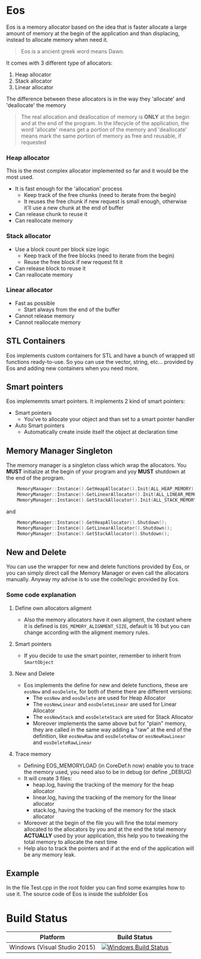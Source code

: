 # Eos

Eos is a memory allocator based on the idea that is faster allocate a large amount of memory at the begin of the application and than displacing, instead to allocate memory when need it.

> Eos is a ancient greek word means Dawn.

 
It comes with 3 different type of allocators:
1. Heap allocator
2. Stack allocator
3. Linear allocator


The difference between these allocators is in the way they 'allocate' and 'deallocate' the memory

> The real allocation and deallocation of memory is **ONLY** at the begin and at the end of the program.
> In the lifecycle of the application, the word 'allocate' means  get a portion of the memory and 'deallocate' means mark the same portion of memory as free and reusable, if requested


### Heap allocator

This is the most complex allocator implemented so far and it would be the most used.
- It is fast enough for the 'allocation' process
	- Keep track of the free chunks (need to iterate from the begin)
	- It reuses the free chunk if new request is small enough, otherwise it'll use a new chunk at the end of buffer
- Can release chunk to reuse it
- Can reallocate memory


### Stack allocator

- Use a block count per block size logic
	- Keep track of the free blocks (need to iterate from the begin)
	- Reuse the free block if new request fit it
- Can release block to reuse it
- Can reallocate memory


### Linear allocator

- Fast as possible
	- Start always from the end of the buffer
- Cannot release memory
- Cannot reallocate memory


## STL Containers

Eos implements custom containers for STL and have a bunch of wrapped stl functions ready-to-use.
So you can use the vector, string, etc... provided by Eos and adding new containers when you need more.


## Smart pointers

Eos implememnts smart pointers.
It implements 2 kind of smart pointers:
- Smart pointers
	- You've to allocate your object and than set to a smart pointer handler
- Auto Smart pointers
	- Automatically create inside itself the object at declaration time


## Memory Manager Singleton

The memory manager is a singleton class which wrap the allocators. 
You **MUST** initialize at the begin of your program and yoy **MUST** shutdown at the end of the program.


```cpp
    MemoryManager::Instance().GetHeapAllocator().Init(ALL_HEAP_MEMORY);
    MemoryManager::Instance().GetLinearAllocator().Init(ALL_LINEAR_MEMORY);
    MemoryManager::Instance().GetStackAllocator().Init(ALL_STACK_MEMORY, MAX_STACK_MEMORY_BLOCK);
```

and

```cpp
    MemoryManager::Instance().GetHeapAllocator().Shutdown();
    MemoryManager::Instance().GetLinearAllocator().Shutdown();
    MemoryManager::Instance().GetStackAllocator().Shutdown();
```


## New and Delete

You can use the wrapper for new and delete functions provided by Eos, or you can simply direct call the Memory Manager or even call the allocators manually.
Anyway my advise is to use the code/logic provided by Eos.


### Some code explanation

1. Define own allocators aligment
	- Also the memory allocators have it own aligment, the costant where it is defined is `EOS_MEMORY_ALIGNMENT_SIZE`, default is 16 but you can change according with the aligment memory rules.

2. Smart pointers
	- If you decide to use the smart pointer, remember to inherit from `SmartObject`

3. New and Delete
	- Eos implements the define for new and delete functions, these are `eosNew` and `eosDelete`, for both of theme there are different versions:
		- The `eosNew` and `eosDelete` are used for Heap Allocator
		- The `eosNewLinear` and `eosDeleteLinear` are used for Linear Allocator
		- The `eosNewStack` and `eosDeleteStack` are used for Stack Allocator
		- Moreover implements the same above but for "plain" memory, they are called in the same way adding a "raw" at the end of the definition, like `eosNewRaw` and `eosDeleteRaw` or  `eosNewRawLinear` and `eosDeleteRawLinear`

4. Trace memory
	- Defining EOS_MEMORYLOAD (in CoreDef.h now) enable you to trace the memory used, you need also to be in debug (or define _DEBUG)
	- It will create 3 files:
		- heap.log, having the tracking of the memory for the heap allocator
		- linear.log, having the tracking of the memory for the linear allocator
		- stack.log, having the tracking of the memory for the stack allocator
	- Moreover at the begin of the file you will fine the total memory allocated to the allocators by you and at the end the total memory **ACTUALLY** used by your application, this help you to tweaking the total memory to allocate the next time
	- Help also to track the pointers and if at the end of the application will be any memory leak.


## Example

In the file Test.cpp in the root folder you can find some examples how to use it.
The source code of Eos is inside the subfolder Eos


# Build Status

| Platform | Build Status |
|:--------:|:------------:|
| Windows (Visual Studio 2015) | [![Windows Build Status](https://ci.appveyor.com/api/projects/status/github/kabal2013/eos?branch=master&svg=true)](https://ci.appveyor.com/project/Kabal2013/eos) |
